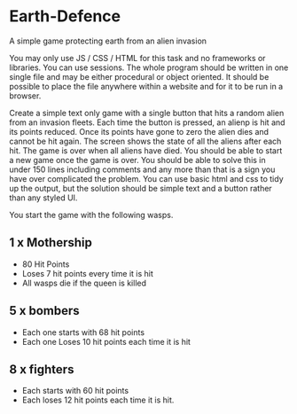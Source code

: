 # Earth-Defence
A simple game protecting earth from an alien invasion


You may only use JS / CSS / HTML for this task and no frameworks or libraries. You can use sessions. The whole program should be written in one single file and may be either procedural or object oriented. It should be possible to place the file anywhere within a website and for it to be run in a browser. 

Create a simple text only game with a single button that hits a random alien from an invasion fleets. Each time the button is pressed, an alienp is hit and its points reduced. Once its points have gone to zero the alien dies and cannot be hit again. The screen shows the state of all the aliens after each hit. 
The game is over when all aliens have died. You should be able to start a new game once the game is over. 
You should be able to solve this in under 150 lines including comments and any more than that is a sign you have over complicated the problem. You can use basic html and css to tidy up the output, but the solution should be simple text and a button rather than any styled UI. 

You start the game with the following wasps. 

## 1 x Mothership
* 80 Hit Points  
* Loses 7 hit points every time it is hit  
* All wasps die if the queen is killed 

## 5 x bombers
* Each one starts with 68 hit points  
* Each one Loses 10 hit points each time it is hit 

## 8 x fighters
* Each starts with 60 hit points  
* Each loses 12 hit points each time it is hit. 
